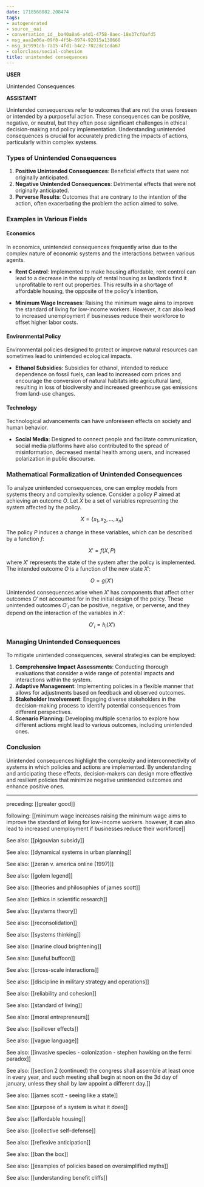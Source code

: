 ```yaml
---
date: 1718568082.208474
tags:
- autogenerated
- source__oai
- conversation_id__ba40a8a6-a4d1-4758-8aec-18e37cf0afd5
- msg_aaa2e06a-09f8-4f5b-8974-92015a138660
- msg_3c9991cb-7a15-4fd1-b4c2-7022dc1cda67
- colorclass/social-cohesion
title: unintended consequences
---
```


**USER**

Unintended Consequences


**ASSISTANT**

Unintended consequences refer to outcomes that are not the ones foreseen or intended by a purposeful action. These consequences can be positive, negative, or neutral, but they often pose significant challenges in ethical decision-making and policy implementation. Understanding unintended consequences is crucial for accurately predicting the impacts of actions, particularly within complex systems.

### Types of Unintended Consequences

1. **Positive Unintended Consequences**: Beneficial effects that were not originally anticipated.
2. **Negative Unintended Consequences**: Detrimental effects that were not originally anticipated.
3. **Perverse Results**: Outcomes that are contrary to the intention of the action, often exacerbating the problem the action aimed to solve.

### Examples in Various Fields

#### Economics
In economics, unintended consequences frequently arise due to the complex nature of economic systems and the interactions between various agents.

- **Rent Control**: Implemented to make housing affordable, rent control can lead to a decrease in the supply of rental housing as landlords find it unprofitable to rent out properties. This results in a shortage of affordable housing, the opposite of the policy's intention.
  
- **Minimum Wage Increases**: Raising the minimum wage aims to improve the standard of living for low-income workers. However, it can also lead to increased unemployment if businesses reduce their workforce to offset higher labor costs.

#### Environmental Policy
Environmental policies designed to protect or improve natural resources can sometimes lead to unintended ecological impacts.

- **Ethanol Subsidies**: Subsidies for ethanol, intended to reduce dependence on fossil fuels, can lead to increased corn prices and encourage the conversion of natural habitats into agricultural land, resulting in loss of biodiversity and increased greenhouse gas emissions from land-use changes.

#### Technology
Technological advancements can have unforeseen effects on society and human behavior.

- **Social Media**: Designed to connect people and facilitate communication, social media platforms have also contributed to the spread of misinformation, decreased mental health among users, and increased polarization in public discourse.

### Mathematical Formalization of Unintended Consequences

To analyze unintended consequences, one can employ models from systems theory and complexity science. Consider a policy $P$ aimed at achieving an outcome $O$. Let $X$ be a set of variables representing the system affected by the policy.

$$
X = \{x_1, x_2, \ldots, x_n\}
$$

The policy $P$ induces a change in these variables, which can be described by a function $f$:

$$
X' = f(X, P)
$$

where $X'$ represents the state of the system after the policy is implemented. The intended outcome $O$ is a function of the new state $X'$:

$$
O = g(X')
$$

Unintended consequences arise when $X'$ has components that affect other outcomes $O'$ not accounted for in the initial design of the policy. These unintended outcomes $O'_i$ can be positive, negative, or perverse, and they depend on the interaction of the variables in $X'$:

$$
O'_i = h_i(X')
$$

### Managing Unintended Consequences

To mitigate unintended consequences, several strategies can be employed:

1. **Comprehensive Impact Assessments**: Conducting thorough evaluations that consider a wide range of potential impacts and interactions within the system.
2. **Adaptive Management**: Implementing policies in a flexible manner that allows for adjustments based on feedback and observed outcomes.
3. **Stakeholder Involvement**: Engaging diverse stakeholders in the decision-making process to identify potential consequences from different perspectives.
4. **Scenario Planning**: Developing multiple scenarios to explore how different actions might lead to various outcomes, including unintended ones.

### Conclusion

Unintended consequences highlight the complexity and interconnectivity of systems in which policies and actions are implemented. By understanding and anticipating these effects, decision-makers can design more effective and resilient policies that minimize negative unintended outcomes and enhance positive ones.


---

preceding: [[greater good]]  


following: [[minimum wage increases raising the minimum wage aims to improve the standard of living for low-income workers. however, it can also lead to increased unemployment if businesses reduce their workforce]]

See also: [[pigouvian subsidy]]


See also: [[dynamical systems in urban planning]]


See also: [[zeran v. america online (1997)]]


See also: [[golem legend]]


See also: [[theories and philosophies of james scott]]


See also: [[ethics in scientific research]]


See also: [[systems theory]]


See also: [[reconsolidation]]


See also: [[systems thinking]]


See also: [[marine cloud brightening]]


See also: [[useful buffoon]]


See also: [[cross-scale interactions]]


See also: [[discipline in military strategy and operations]]


See also: [[reliability and cohesion]]


See also: [[standard of living]]


See also: [[moral entrepreneurs]]


See also: [[spillover effects]]


See also: [[vague language]]


See also: [[invasive species - colonization - stephen hawking on the fermi paradox]]


See also: [[section 2 (continued) the congress shall assemble at least once in every year, and such meeting shall begin at noon on the 3d day of january, unless they shall by law appoint a different day.]]


See also: [[james scott - seeing like a state]]


See also: [[purpose of a system is what it does]]


See also: [[affordable housing]]


See also: [[collective self-defense]]


See also: [[reflexive anticipation]]


See also: [[ban the box]]


See also: [[examples of policies based on oversimplified myths]]


See also: [[understanding benefit cliffs]]